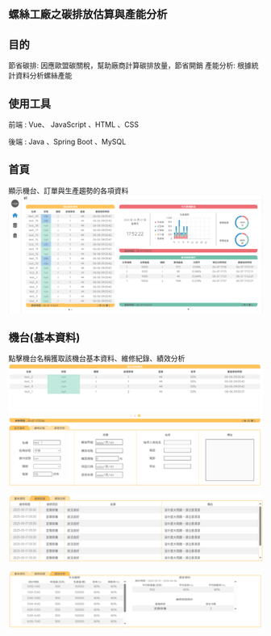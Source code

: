 ## 螺絲工廠之碳排放估算與產能分析

## 目的

節省碳排: 因應歐盟碳關稅，幫助廠商計算碳排放量，節省開銷
產能分析: 根據統計資料分析螺絲產能 

## 使用工具

前端 : Vue、 JavaScript 、HTML 、CSS

後端 : Java 、Spring Boot 、MySQL 

## 首頁

顯示機台、訂單與生產趨勢的各項資料
![image](https://github.com/daidai12332/screw/blob/main/img/%E9%A6%96%E9%A0%81.png)

## 機台(基本資料)

點擊機台名稱獲取該機台基本資料、維修紀錄、績效分析
![image](https://github.com/daidai12332/screw/blob/main/img/%E6%A9%9F%E5%8F%B0(%E5%9F%BA%E6%9C%AC%E8%B3%87%E6%96%99).png)

![image](https://github.com/daidai12332/screw/blob/main/img/%E6%A9%9F%E5%8F%B0(%E7%B6%AD%E4%BF%AE%E7%B4%80%E9%8C%84).png)

![image](https://github.com/daidai12332/screw/blob/main/img/%E6%A9%9F%E5%8F%B0(%E7%B8%BE%E6%95%88%E5%88%86%E6%9E%90).png)





